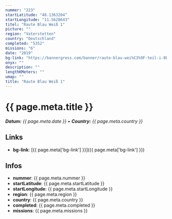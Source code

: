 ```yaml
---
nummer: "223"
startLatitude: "48.1363204"
startLongitude: "11.5628643"
titel: "Raute Blau Weiß 1"
picture: ""
region: "Vaterstetten"
country: "Deutschland"
completed: "5352"
missions: "6"
date: "2019"
bg-link: "https://bannergress.com/banner/raute-blau-wei%C3%9F-teil-i-8b53"
onyx: ""
description: ""
lengthKMeters: ""
umap: ""
title: "Raute Blau Weiß 1"
---
```


# {{ page.meta.title }}
_**Datum:** {{ page.meta.date }} • **Country:** {{ page.meta.country }}_

## Links
- **bg-link**: [{{ page.meta['bg-link'] }}]({{ page.meta['bg-link'] }})

## Infos
- **nummer**: {{ page.meta.nummer }}
- **startLatitude**: {{ page.meta.startLatitude }}
- **startLongitude**: {{ page.meta.startLongitude }}
- **region**: {{ page.meta.region }}
- **country**: {{ page.meta.country }}
- **completed**: {{ page.meta.completed }}
- **missions**: {{ page.meta.missions }}

